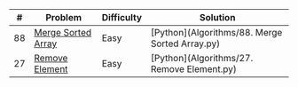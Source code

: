 | #  | Problem                                                                                                                       | Difficulty | Solution                                       |
|----|-------------------------------------------------------------------------------------------------------------------------------|------------|------------------------------------------------|
| 88 | [Merge Sorted Array](https://leetcode.com/problems/merge-sorted-array/description/?envType=study-plan-v2&envId=top-interview-150) | Easy       | [Python](Algorithms/88. Merge Sorted Array.py) |
| 27 | [Remove Element](https://leetcode.com/problems/remove-element/description/?envType=study-plan-v2&envId=top-interview-150) | Easy       | [Python](Algorithms/27. Remove Element.py)     |
